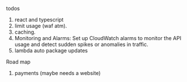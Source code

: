 

todos

1. react and typescript
2. limit usage (waf atm).
3. caching.
4. Monitoring and Alarms: Set up CloudWatch alarms to monitor the API usage and detect sudden spikes or anomalies in traffic.
5. lambda auto package updates
    

Road map

1. payments (maybe needs a website)
